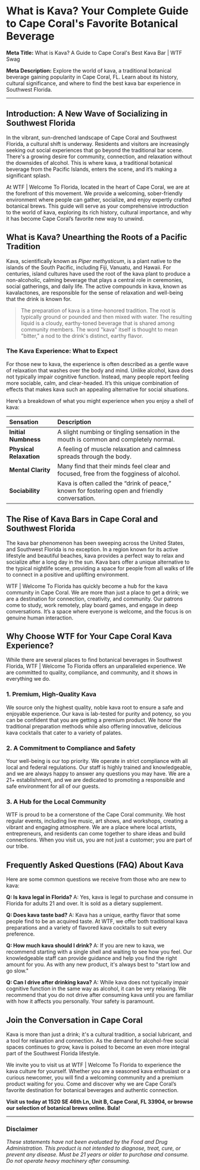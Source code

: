 # What is Kava? Your Complete Guide to Cape Coral's Favorite Botanical Beverage

**Meta Title:** What is Kava? A Guide to Cape Coral's Best Kava Bar | WTF Swag

**Meta Description:** Explore the world of kava, a traditional botanical beverage gaining popularity in Cape Coral, FL. Learn about its history, cultural significance, and where to find the best kava bar experience in Southwest Florida.

---

## Introduction: A New Wave of Socializing in Southwest Florida

In the vibrant, sun-drenched landscape of Cape Coral and Southwest Florida, a cultural shift is underway. Residents and visitors are increasingly seeking out social experiences that go beyond the traditional bar scene. There's a growing desire for community, connection, and relaxation without the downsides of alcohol. This is where kava, a traditional botanical beverage from the Pacific Islands, enters the scene, and it’s making a significant splash. 

At WTF | Welcome To Florida, located in the heart of Cape Coral, we are at the forefront of this movement. We provide a welcoming, sober-friendly environment where people can gather, socialize, and enjoy expertly crafted botanical brews. This guide will serve as your comprehensive introduction to the world of kava, exploring its rich history, cultural importance, and why it has become Cape Coral’s favorite new way to unwind.

## What is Kava? Unearthing the Roots of a Pacific Tradition

Kava, scientifically known as *Piper methysticum*, is a plant native to the islands of the South Pacific, including Fiji, Vanuatu, and Hawaii. For centuries, island cultures have used the root of the kava plant to produce a non-alcoholic, calming beverage that plays a central role in ceremonies, social gatherings, and daily life. The active compounds in kava, known as kavalactones, are responsible for the sense of relaxation and well-being that the drink is known for.

> The preparation of kava is a time-honored tradition. The root is typically ground or pounded and then mixed with water. The resulting liquid is a cloudy, earthy-toned beverage that is shared among community members. The word "kava" itself is thought to mean "bitter," a nod to the drink's distinct, earthy flavor.

### The Kava Experience: What to Expect

For those new to kava, the experience is often described as a gentle wave of relaxation that washes over the body and mind. Unlike alcohol, kava does not typically impair cognitive function. Instead, many people report feeling more sociable, calm, and clear-headed. It’s this unique combination of effects that makes kava such an appealing alternative for social situations.

Here’s a breakdown of what you might experience when you enjoy a shell of kava:

| Sensation | Description |
| :--- | :--- |
| **Initial Numbness** | A slight numbing or tingling sensation in the mouth is common and completely normal. |
| **Physical Relaxation** | A feeling of muscle relaxation and calmness spreads through the body. |
| **Mental Clarity** | Many find that their minds feel clear and focused, free from the fogginess of alcohol. |
| **Sociability** | Kava is often called the “drink of peace,” known for fostering open and friendly conversation. |

## The Rise of Kava Bars in Cape Coral and Southwest Florida

The kava bar phenomenon has been sweeping across the United States, and Southwest Florida is no exception. In a region known for its active lifestyle and beautiful beaches, kava provides a perfect way to relax and socialize after a long day in the sun. Kava bars offer a unique alternative to the typical nightlife scene, providing a space for people from all walks of life to connect in a positive and uplifting environment.

WTF | Welcome To Florida has quickly become a hub for the kava community in Cape Coral. We are more than just a place to get a drink; we are a destination for connection, creativity, and community. Our patrons come to study, work remotely, play board games, and engage in deep conversations. It’s a space where everyone is welcome, and the focus is on genuine human interaction.

## Why Choose WTF for Your Cape Coral Kava Experience?

While there are several places to find botanical beverages in Southwest Florida, WTF | Welcome To Florida offers an unparalleled experience. We are committed to quality, compliance, and community, and it shows in everything we do.

### 1. Premium, High-Quality Kava
We source only the highest quality, noble kava root to ensure a safe and enjoyable experience. Our kava is lab-tested for purity and potency, so you can be confident that you are getting a premium product. We honor the traditional preparation methods while also offering innovative, delicious kava cocktails that cater to a variety of palates.

### 2. A Commitment to Compliance and Safety
Your well-being is our top priority. We operate in strict compliance with all local and federal regulations. Our staff is highly trained and knowledgeable, and we are always happy to answer any questions you may have. We are a 21+ establishment, and we are dedicated to promoting a responsible and safe environment for all of our guests.

### 3. A Hub for the Local Community
WTF is proud to be a cornerstone of the Cape Coral community. We host regular events, including live music, art shows, and workshops, creating a vibrant and engaging atmosphere. We are a place where local artists, entrepreneurs, and residents can come together to share ideas and build connections. When you visit us, you are not just a customer; you are part of our tribe.

## Frequently Asked Questions (FAQ) About Kava

Here are some common questions we receive from those who are new to kava:

**Q: Is kava legal in Florida?**
A: Yes, kava is legal to purchase and consume in Florida for adults 21 and over. It is sold as a dietary supplement.

**Q: Does kava taste bad?**
A: Kava has a unique, earthy flavor that some people find to be an acquired taste. At WTF, we offer both traditional kava preparations and a variety of flavored kava cocktails to suit every preference.

**Q: How much kava should I drink?**
A: If you are new to kava, we recommend starting with a single shell and waiting to see how you feel. Our knowledgeable staff can provide guidance and help you find the right amount for you. As with any new product, it's always best to "start low and go slow."

**Q: Can I drive after drinking kava?**
A: While kava does not typically impair cognitive function in the same way as alcohol, it can be very relaxing. We recommend that you do not drive after consuming kava until you are familiar with how it affects you personally. Your safety is paramount.

## Join the Conversation in Cape Coral

Kava is more than just a drink; it's a cultural tradition, a social lubricant, and a tool for relaxation and connection. As the demand for alcohol-free social spaces continues to grow, kava is poised to become an even more integral part of the Southwest Florida lifestyle.

We invite you to visit us at WTF | Welcome To Florida to experience the kava culture for yourself. Whether you are a seasoned kava enthusiast or a curious newcomer, you will find a welcoming community and a premium product waiting for you. Come and discover why we are Cape Coral’s favorite destination for botanical beverages and authentic connection.

**Visit us today at 1520 SE 46th Ln, Unit B, Cape Coral, FL 33904, or browse our selection of botanical brews online. Bula!**

---

### Disclaimer

*These statements have not been evaluated by the Food and Drug Administration. This product is not intended to diagnose, treat, cure, or prevent any disease. Must be 21 years or older to purchase and consume. Do not operate heavy machinery after consuming.*
